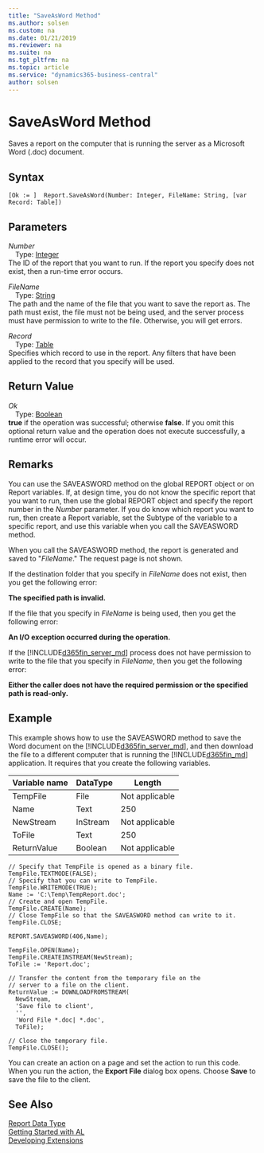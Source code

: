 ```yaml
---
title: "SaveAsWord Method"
ms.author: solsen
ms.custom: na
ms.date: 01/21/2019
ms.reviewer: na
ms.suite: na
ms.tgt_pltfrm: na
ms.topic: article
ms.service: "dynamics365-business-central"
author: solsen
---
```

[//]: # (START>DO_NOT_EDIT)
[//]: # (IMPORTANT:Do not edit any of the content between here and the END>DO_NOT_EDIT.)
[//]: # (Any modifications should be made in the .xml files in the ModernDev repo.)
# SaveAsWord Method
Saves a report on the computer that is running the server as a Microsoft Word (.doc) document.

## Syntax
```
[Ok := ]  Report.SaveAsWord(Number: Integer, FileName: String, [var Record: Table])
```
## Parameters
*Number*  
&emsp;Type: [Integer](../integer/integer-data-type.md)  
The ID of the report that you want to run. If the report you specify does not exist, then a run-time error occurs.
          
*FileName*  
&emsp;Type: [String](../string/string-data-type.md)  
The path and the name of the file that you want to save the report as. The path must exist, the file must not be being used, and the server process must have permission to write to the file. Otherwise, you will get errors.
        
*Record*  
&emsp;Type: [Table](../table/table-data-type.md)  
Specifies which record to use in the report. Any filters that have been applied to the record that you specify will be used.  


## Return Value
*Ok*  
&emsp;Type: [Boolean](../boolean/boolean-data-type.md)  
**true** if the operation was successful; otherwise **false**.  If you omit this optional return value and the operation does not execute successfully, a runtime error will occur.    


[//]: # (IMPORTANT: END>DO_NOT_EDIT)

## Remarks  
 You can use the SAVEASWORD method on the global REPORT object or on Report variables. If, at design time, you do not know the specific report that you want to run, then use the global REPORT object and specify the report number in the *Number* parameter. If you do know which report you want to run, then create a Report variable, set the Subtype of the variable to a specific report, and use this variable when you call the SAVEASWORD method.  

 When you call the SAVEASWORD method, the report is generated and saved to "*FileName*." The request page is not shown.  

 If the destination folder that you specify in *FileName* does not exist, then you get the following error:  

 **The specified path is invalid.**  

 If the file that you specify in *FileName* is being used, then you get the following error:  

 **An I/O exception occurred during the operation.**  

 If the [!INCLUDE[d365fin_server_md](../../includes/d365fin_server_md.md)] process does not have permission to write to the file that you specify in *FileName*, then you get the following error:  

 **Either the caller does not have the required permission or the specified path is read-only.** 

## Example  
 This example shows how to use the SAVEASWORD method to save the Word document on the [!INCLUDE[d365fin_server_md](../../includes/d365fin_server_md.md)], and then download the file to a different computer that is running the [!INCLUDE[d365fin_md](../../includes/d365fin_md.md)] application. It requires that you create the following variables.  

|Variable name|DataType|Length|  
|-------------------|--------------|------------|  
|TempFile|File|Not applicable|  
|Name|Text|250|  
|NewStream|InStream|Not applicable|  
|ToFile|Text|250|  
|ReturnValue|Boolean|Not applicable|  

```  
// Specify that TempFile is opened as a binary file.  
TempFile.TEXTMODE(FALSE);  
// Specify that you can write to TempFile.  
TempFile.WRITEMODE(TRUE);  
Name := 'C:\Temp\TempReport.doc';  
// Create and open TempFile.  
TempFile.CREATE(Name);  
// Close TempFile so that the SAVEASWORD method can write to it.  
TempFile.CLOSE;  

REPORT.SAVEASWORD(406,Name);  

TempFile.OPEN(Name);  
TempFile.CREATEINSTREAM(NewStream);  
ToFile := 'Report.doc';  

// Transfer the content from the temporary file on the  
// server to a file on the client.  
ReturnValue := DOWNLOADFROMSTREAM(  
  NewStream,  
  'Save file to client',  
  '',  
  'Word File *.doc| *.doc',  
  ToFile);  

// Close the temporary file.  
TempFile.CLOSE();  
```  

 You can create an action on a page and set the action to run this code. When you run the action, the **Export File** dialog box opens. Choose **Save** to save the file to the client.


## See Also
[Report Data Type](report-data-type.md)  
[Getting Started with AL](../../devenv-get-started.md)  
[Developing Extensions](../../devenv-dev-overview.md)